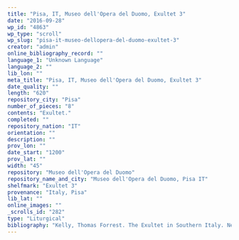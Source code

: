 ```yaml
---
title: "Pisa, IT, Museo dell'Opera del Duomo, Exultet 3"
date: "2016-09-28"
wp_id: "4863"
wp_type: "scroll"
wp_slug: "pisa-it-museo-dellopera-del-duomo-exultet-3"
creator: "admin"
online_bibliography_record: ""
language_1: "Unknown Language"
language_2: ""
lib_lon: ""
meta_title: "Pisa, IT, Museo dell'Opera del Duomo, Exultet 3"
date_quality: ""
length: "620"
repository_city: "Pisa"
number_of_pieces: "8"
contents: "Exultet."
completed: ""
repository_nation: "IT"
orientation: ""
description: ""
prov_lon: ""
date_start: "1200"
prov_lat: ""
width: "45"
repository: "Museo dell'Opera del Duomo"
repository_name_and_city: "Museo dell'Opera del Duomo, Pisa IT"
shelfmark: "Exultet 3"
provenance: "Italy, Pisa"
lib_lat: ""
online_images: ""
_scrolls_id: "282"
type: "Liturgical"
bibliography: "Kelly, Thomas Forrest. The Exultet in Southern Italy. New York: Oxford University Press, 1996.<br/> Suski, Andrzej Wojciech, Giacomo Baroffio, and Manlio Sodi. “Rotoli Liturgici Medievali (Secoli VII-XV). Censimento E Bibliografia.” Revista Liturgica 101, no. 3 (2014): 603–21."
---
```



